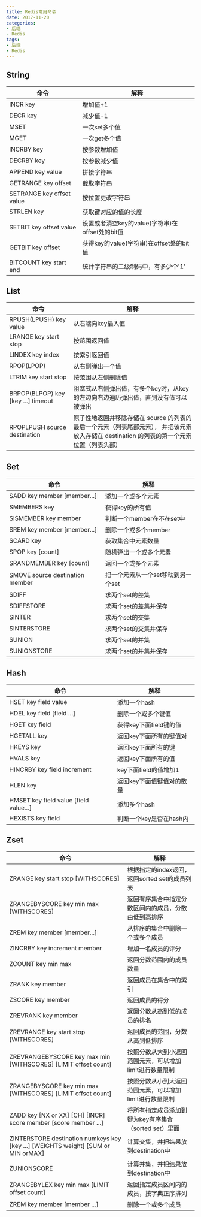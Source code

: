 ```yaml
---
title: Redis常用命令
date: 2017-11-20
categories:
- 后端
- Redis
tags:
- 后端
- Redis
---
```

## String
命令|解释
--|--
INCR key| 增加值+1
DECR key| 减少值-1
MSET|一次set多个值
MGET|一次get多个值
INCRBY key|按参数增加值
DECRBY key|按参数减少值
APPEND key value|拼接字符串
GETRANGE key offset|截取字符串
SETRANGE key offset value|按位置更改字符串
STRLEN key|获取键对应的值的长度
SETBIT key offset value|设置或者清空key的value(字符串)在offset处的bit值
GETBIT key offset| 获得key的value(字符串)在offset处的bit值
BITCOUNT key start end| 统计字符串的二级制码中，有多少个'1'
## List
命令|解释
--|--
RPUSH(LPUSH) key value| 从右端向key插入值 
LRANGE key start stop|按范围返回值
LINDEX key index| 按索引返回值
RPOP(LPOP)|从右侧弹出一个值
LTRIM key start stop| 按范围从左侧删除值
BRPOP(BLPOP) key [key ...] timeout|阻塞式从右侧弹出值，有多个key时，从key的左边向右边遍历弹出值，直到没有值可以被弹出
RPOPLPUSH source destination| 原子性地返回并移除存储在 source 的列表的最后一个元素（列表尾部元素）， 并把该元素放入存储在 destination 的列表的第一个元素位置（列表头部）
<!-- more -->
## Set
命令|解释
--|--
SADD key member [member...] | 添加一个或多个元素
SMEMBERS key|获得key的所有值
SISMEMBER key member|判断一个member在不在set中
SREM key member [member...]| 删除一个或多个member
SCARD key| 获取集合中元素数量
SPOP key [count] | 随机弹出一个或多个元素
SRANDMEMBER key [count]| 返回一个或多个元素
SMOVE source destination member| 把一个元素从一个set移动到另一个set
SDIFF| 求两个set的差集
SDIFFSTORE| 求两个set的差集并保存
SINTER|求两个set的交集
SINTERSTORE|求两个set的交集并保存
SUNION|求两个set的并集
SUNIONSTORE|求两个set的并集并保存
## Hash
命令|解释
--|--
HSET key field value| 添加一个hash
HDEL key field [field ...]| 删除一个或多个键值
HGET key field| 获得key下面field键的值
HGETALL key| 返回key下面所有的键值对
HKEYS key| 返回key下面所有的键
HVALS key|返回key下面所有的值
HINCRBY key field increment| key下面field的值增加1
HLEN key| 返回key下面值键值对的数量
HMSET key field value [field value...] | 添加多个hash
HEXISTS key field| 判断一个key是否在hash内
## Zset
命令|解释
--|--
ZRANGE key start stop [WITHSCORES]| 根据指定的index返回，返回sorted set的成员列表
ZRANGEBYSCORE key min max [WITHSCORES]|返回有序集合中指定分数区间内的成员，分数由低到高排序
ZREM key member [member...]| 从排序的集合中删除一个或多个成员
ZINCRBY key increment member| 增加一名成员的评分
ZCOUNT key min max| 返回分数范围内的成员数量
ZRANK key member| 返回成员在集合中的索引
ZSCORE key member| 返回成员的得分
ZREVRANK key member|返回分数从高到低的成员的排名
ZREVRANGE key start stop [WITHSCORES]|返回成员的范围，分数从高到低排序
ZREVRANGEBYSCORE key max min [WITHSCORES] [LIMIT offset count]|按照分数从大到小返回范围元素，可以增加limit进行数量限制
ZRANGEBYSCORE key min max [WITHSCORES] [LIMIT offset count]|按照分数从小到大返回范围元素，可以增加limit进行数量限制
ZADD key [NX or XX] [CH] [INCR] score member [score member ...]|将所有指定成员添加到键为key有序集合（sorted set）里面
ZINTERSTORE destination numkeys key [key ...] [WEIGHTS weight] [SUM or MIN orMAX]|计算交集，并把结果放到destination中
ZUNIONSCORE|计算并集，并把结果放到destination中
ZRANGEBYLEX key min max [LIMIT offset count]|返回指定成员区间内的成员，按字典正序排列
ZREM key member [member ...]| 删除一个或多个成员